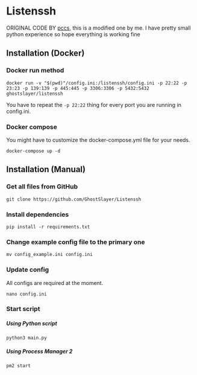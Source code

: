 # Listenssh
ORIGINAL CODE BY [pccs](https://pccs.uk), this is a modified one by me. I have pretty small python experience so hope everything is working fine

## Installation (Docker)

### Docker run method

``docker run -v "$(pwd)"/config.ini:/listenssh/config.ini -p 22:22 -p 23:23 -p 139:139 -p 445:445 -p 3306:3306 -p 5432:5432 ghostslayer/listenssh``

You have to repeat the ``-p 22:22`` thing for every port you are running in config.ini.
### Docker compose

You might have to customize the docker-compose.yml file for your needs.

``docker-compose up -d``

## Installation (Manual)
### Get all files from GitHub
```
git clone https://github.com/GhostSlayer/Listenssh
```

### Install dependencies
```
pip install -r requirements.txt
```

### Change example config file to the primary one
```
mv config_example.ini config.ini
```

### Update config
All configs are required at the moment.

```
nano config.ini
```

### Start script
##### Using Python script
```
python3 main.py
```

##### Using Process Manager 2
```
pm2 start
```